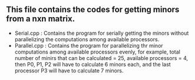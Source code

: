 ## This file contains the codes for getting minors from a nxn matrix.

- Serial.cpp : Contains the program for serially getting the minors without parallelizing the computations among available processors.
- Parallel.cpp : Contains the program for parallelizing thr minor computations among available processors evenly, for example, total number of minirs that can be calculated = 25, available processors = 4, then P0, P1, P2 will have to calculate 6 minors each, and the last processor P3 will have to calculate 7 minors.